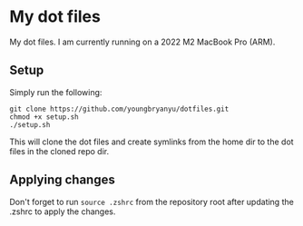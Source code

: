 # My dot files
My dot files. I am currently running on a 2022 M2 MacBook Pro (ARM).

## Setup
Simply run the following: 
```
git clone https://github.com/youngbryanyu/dotfiles.git
chmod +x setup.sh
./setup.sh
```
This will clone the dot files and create symlinks from the home dir to the dot files in the cloned repo dir.

## Applying changes
Don't forget to run `source .zshrc` from the repository root after updating the .zshrc to apply the changes.
